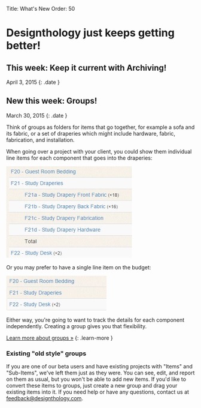 Title: What's New
Order: 50

# Designthology just keeps getting better! #

## This week: Keep it current with Archiving!
April 3, 2015
{: .date }



## New this week: Groups!
March 30, 2015
{: .date }

Think of groups as folders for items that go together, for example a sofa and its fabric, or a set of draperies which might include hardware, fabric, fabrication, and installation.

When going over a project with your client, you could show them individual line items for each component that goes into the draperies:

![](groups/sample-group.jpg)

Or you may prefer to have a single line item on the budget: 

![](groups/sample-group-collapsed.jpg)
	 

Either way, you're going to want to track the details for each component independently. Creating a group gives you that flexibility.

[Learn more about groups &raquo;](groups/groups.html "Designthology help topic: Groups")
{: .learn-more }

### Existing "old style" groups ###

If you are one of our beta users and have existing projects with "Items" and "Sub-Items", we've left them just as they were. You can see, edit, and report on them as usual, but you won't be able to add new items. If you'd like to convert these items to groups, just create a new group and drag your existing items into it. If you need help or have any questions, contact us at [feedback@designthology.com](mailto:feedback@designthology.com).






